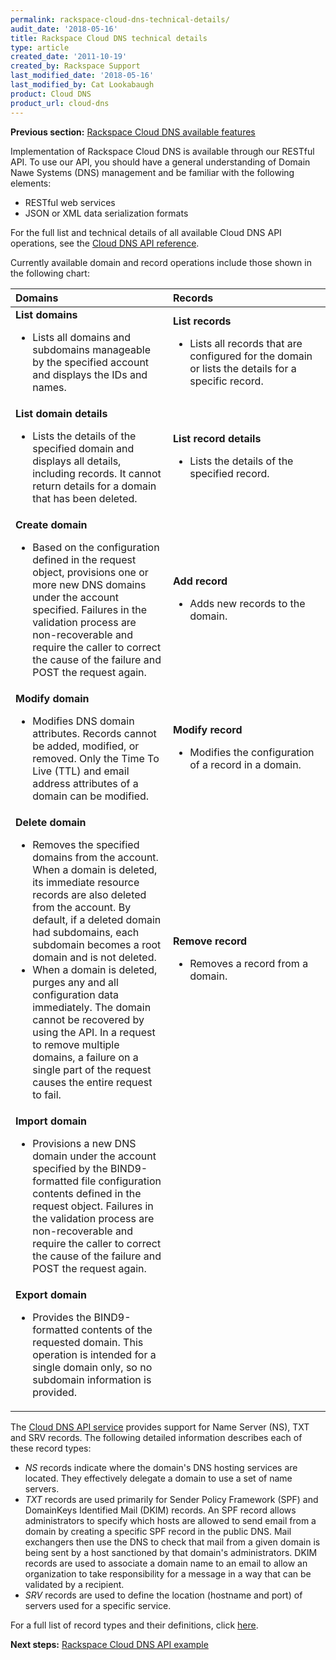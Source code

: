 ```yaml
---
permalink: rackspace-cloud-dns-technical-details/
audit_date: '2018-05-16'
title: Rackspace Cloud DNS technical details
type: article
created_date: '2011-10-19'
created_by: Rackspace Support
last_modified_date: '2018-05-16'
last_modified_by: Cat Lookabaugh
product: Cloud DNS
product_url: cloud-dns
---
```


**Previous section:** [Rackspace Cloud DNS available features](/how-to/rackspace-cloud-dns-available-features)

Implementation of Rackspace Cloud DNS is available through our RESTful API. To
use our API, you should have a general understanding of Domain Nawe Systems (DNS) management
and be familiar with the following elements:

-   RESTful web services
-   JSON or XML data serialization formats

For the full list and technical details of all available Cloud DNS API operations, see the 
[Cloud DNS API reference](https://developer.rackspace.com/docs/cloud-dns/v1/api-reference/).

Currently available domain and record operations include those shown in the following chart:

<table>
<colgroup>
  <col width="50%" />
  <col width="50%" />
</colgroup>
<thead>
  <tr class="header">
    <th align="left">Domains</th>
    <th align="left">Records</th>
  </tr>
</thead>
<tbody>
  <tr class="odd">
    <td align="left"><strong>List domains</strong>
      <ul>
        <li>Lists all domains and subdomains manageable by the specified account and displays the IDs and names.</li>
      </ul>
    </td>
    <td align="left"><strong>List records</strong>
      <ul>
        <li>Lists all records that are configured for the domain or lists the details for a specific record.</li>
        </ul>
    </td>
  </tr>
  <tr class="even">
    <td align="left"><strong>List domain details</strong>
      <ul>
        <li>Lists the details of the specified domain and displays all details, including records. 
        It cannot return details for a domain that has been deleted.</li>
      </ul>
    </td>
    <td align="left"><strong>List record details</strong>
      <ul>
        <li>Lists the details of the specified record. </li>
      </ul>
    </td>
  </tr>
  <tr class="odd">
    <td align="left"><strong>Create domain</strong>
      <ul>
        <li>Based on the configuration defined in the request object, provisions one or more new DNS domains under the account         specified. Failures in the validation process are non-recoverable and require the caller to correct the cause of the           failure and POST the request again.</li>
      </ul>
    </td>
    <td align="left"><strong>Add record</strong>
      <ul>
        <li>Adds new records to the domain.</li>
      </ul>
    </td>
  </tr>
  <tr class="even">
    <td align="left"><strong>Modify domain</strong>
      <ul>
        <li>Modifies DNS domain attributes. Records cannot be added, modified, or removed. Only the Time To Live (TTL) and             email address attributes of a domain can be modified.</li>
      </ul>
    </td>
    <td align="left"><strong>Modify record</strong>
      <ul>
        <li>Modifies the configuration of a record in a domain.</li>
      </ul>
    </td>
  </tr>
  <tr class="odd">
    <td align="left"><strong>Delete domain</strong>
      <ul>
        <li>Removes the specified domains from the account. When a domain is deleted, its immediate resource records are also         deleted from the account. By default, if a deleted domain had subdomains, each subdomain becomes a root domain and is         not deleted.</li>
        <li>When a domain is deleted, purges any and all configuration data immediately. The domain cannot be recovered by             using the API. In a request to remove multiple domains, a failure on a single part of the request causes the entire           request to fail.</li>
      </ul>
    </td>
    <td align="left"><strong>Remove record</strong>
      <ul>
        <li>Removes a record from a domain.</li>
      </ul>
    </td>
  </tr>
  <tr class="odd">
    <td align="left"><strong>Import domain</strong>
      <ul>
        <li>Provisions a new DNS domain under the account specified by the BIND9-formatted file configuration contents defined         in the request object. Failures in the validation process are non-recoverable and require the caller to correct the           cause of the failure and POST the request again.</li>
      </ul>
    </td>
    <td align="left"> 
    </td>
  </tr>
  <tr class="odd">
    <td align="left"><strong>Export domain</strong>
      <ul>
        <li>Provides the BIND9-formatted contents of the requested domain. This operation is intended for a single domain             only, so no subdomain information is provided. </li>
      </ul>
    </td>
    <td align="left"> 
    </td>
  </tr>
</tbody>
</table>

The [Cloud DNS API service](https://developer.rackspace.com/docs/cloud-dns/v1/) provides support for Name Server (NS), TXT and SRV records. The following detailed information describes each of these record types:

-   *NS* records indicate where the domain's DNS hosting
    services are located. They effectively delegate a domain to use a set
    of name servers.
-   *TXT* records are used primarily for Sender Policy Framework (SPF) and 
    DomainKeys Identified Mail (DKIM) records. An SPF record allows administrators to specify
    which hosts are allowed to send email from a domain by creating a
    specific SPF record in the public DNS. Mail exchangers then use
    the DNS to check that mail from a given domain is being sent by a
    host sanctioned by that domain's administrators. DKIM records are used to associate a domain name to
    an email to allow an organization to take responsibility
    for a message in a way that can be validated by a recipient.
-   *SRV* records are used to define the location (hostname and port)
    of servers used for a specific service.

For a full list of record types and their definitions, click
[here](/how-to/rackspace-cloud-dns-additional-resources).

**Next steps:** [Rackspace Cloud DNS API example](/how-to/rackspace-cloud-dns-api-example)

